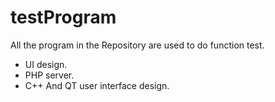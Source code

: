 # testProgram
All the program in the Repository are used to do function test.
- UI design.
- PHP server.
- C++ And QT user interface design.
